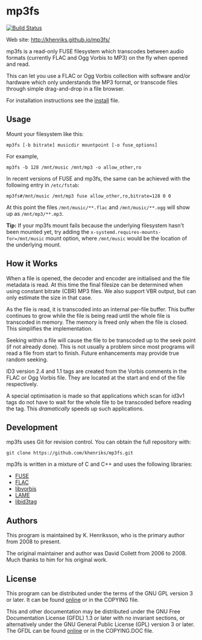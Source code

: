 # mp3fs

[![Build
Status](https://travis-ci.com/khenriks/mp3fs.svg?branch=master)](https://travis-ci.com/khenriks/mp3fs)

Web site: <http://khenriks.github.io/mp3fs/>

mp3fs is a read-only FUSE filesystem which transcodes between audio formats
(currently FLAC and Ogg Vorbis to MP3) on the fly when opened and read.

This can let you use a FLAC or Ogg Vorbis collection with software and/or
hardware which only understands the MP3 format, or transcode files through
simple drag-and-drop in a file browser.

For installation instructions see the [install](INSTALL.md) file.

## Usage

Mount your filesystem like this:

    mp3fs [-b bitrate] musicdir mountpoint [-o fuse_options]

For example,

    mp3fs -b 128 /mnt/music /mnt/mp3 -o allow_other,ro

In recent versions of FUSE and mp3fs, the same can be achieved with the
following entry in `/etc/fstab`:

    mp3fs#/mnt/music /mnt/mp3 fuse allow_other,ro,bitrate=128 0 0

At this point the files `/mnt/music/**.flac` and `/mnt/music/**.ogg` will show
up as `/mnt/mp3/**.mp3`.

**Tip:** If your mp3fs mount fails because the underlying filesystem hasn't
been mounted yet, try adding the `x-systemd.requires-mounts-for=/mnt/music`
mount option, where `/mnt/music` would be the location of the underlying mount.

## How it Works

When a file is opened, the decoder and encoder are initialised and the file
metadata is read. At this time the final filesize can be determined when using
constant bitrate (CBR) MP3 files. We also support VBR output, but can only
estimate the size in that case.

As the file is read, it is transcoded into an internal per-file buffer. This
buffer continues to grow while the file is being read until the whole file is
transcoded in memory. The memory is freed only when the file is closed. This
simplifies the implementation.

Seeking within a file will cause the file to be transcoded up to the seek point
(if not already done). This is not usually a problem since most programs will
read a file from start to finish. Future enhancements may provide true random
seeking.

ID3 version 2.4 and 1.1 tags are created from the Vorbis comments in the FLAC
or Ogg Vorbis file. They are located at the start and end of the file
respectively.

A special optimisation is made so that applications which scan for id3v1 tags
do not have to wait for the whole file to be transcoded before reading the tag.
This *dramatically* speeds up such applications.

## Development

mp3fs uses Git for revision control. You can obtain the full repository with:

    git clone https://github.com/khenriks/mp3fs.git

mp3fs is written in a mixture of C and C++ and uses the following libraries:

-   [FUSE](http://fuse.sourceforge.net/)
-   [FLAC](http://flac.sourceforge.net/)
-   [libvorbis](http://www.xiph.org/vorbis/)
-   [LAME](http://lame.sourceforge.net/)
-   [libid3tag](http://www.underbit.com/products/mad/)

## Authors

This program is maintained by K. Henriksson, who is the primary author from
2008 to present.

The original maintainer and author was David Collett from 2006 to 2008. Much
thanks to him for his original work.

## License

This program can be distributed under the terms of the GNU GPL version 3 or
later. It can be found [online](http://www.gnu.org/licenses/gpl-3.0.html) or in
the COPYING file.

This and other documentation may be distributed under the GNU Free
Documentation License (GFDL) 1.3 or later with no invariant sections, or
alternatively under the GNU General Public License (GPL) version 3 or later.
The GFDL can be found [online](http://www.gnu.org/licenses/fdl-1.3.html) or in
the COPYING.DOC file.
